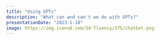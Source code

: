 ```yaml
---
title: "Using GPTs"
description: "What can and can't we do with GPTs?"
presentationDate: "2023-1-18"
image: https://img.icons8.com/3d-fluency/375/chatbot.png
---
```

